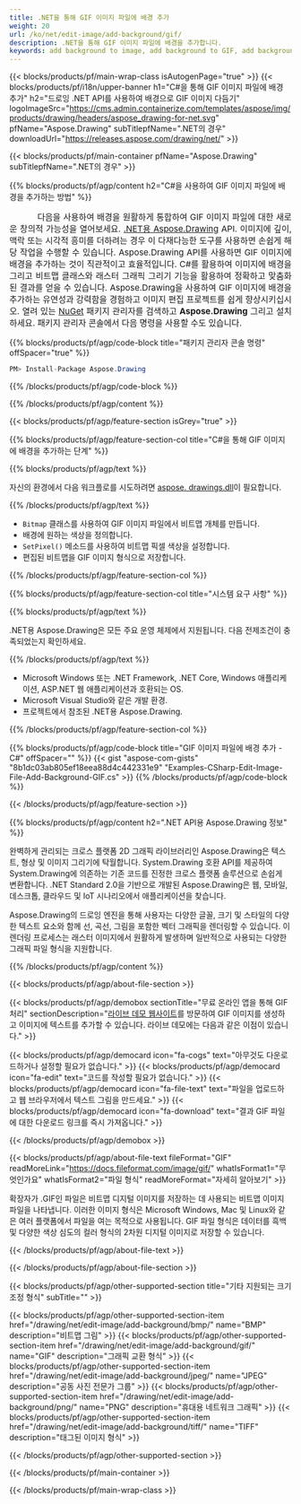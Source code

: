```yaml
---
title: .NET을 통해 GIF 이미지 파일에 배경 추가
weight: 20
url: /ko/net/edit-image/add-background/gif/
description: .NET을 통해 GIF 이미지 파일에 배경을 추가합니다.
keywords: add background to image, add background to GIF, add background via C#, 2D graphics, drawing API, edit bitmap C#, Drawing .NET의 경우, save bitmap, save GIF image, cross-platform 2D graphic library, Bitmap class, raster graphics drawing, draw background, rendering raster images, GIF image file
---
```


{{< blocks/products/pf/main-wrap-class isAutogenPage="true" >}}
{{< blocks/products/pf/i18n/upper-banner h1="C#을 통해 GIF 이미지 파일에 배경 추가" h2="드로잉 .NET API를 사용하여 배경으로 GIF 이미지 다듬기" logoImageSrc="https://cms.admin.containerize.com/templates/aspose/img/products/drawing/headers/aspose_drawing-for-net.svg" pfName="Aspose.Drawing" subTitlepfName=".NET의 경우" downloadUrl="https://releases.aspose.com/drawing/net/" >}}

{{< blocks/products/pf/main-container pfName="Aspose.Drawing" subTitlepfName=".NET의 경우" >}}


{{% blocks/products/pf/agp/content h2="C#을 사용하여 GIF 이미지 파일에 배경을 추가하는 방법" %}}

<p align="justify" style="text-indent:50px;font-size:15px;">
다음을 사용하여 배경을 원활하게 통합하여 GIF 이미지 파일에 대한 새로운 창의적 가능성을 열어보세요. <a href="https://products.aspose.com/drawing/net">.NET용 Aspose.Drawing</a> API. 이미지에 깊이, 맥락 또는 시각적 흥미를 더하려는 경우 이 다재다능한 도구를 사용하면 손쉽게 해당 작업을 수행할 수 있습니다. Aspose.Drawing API를 사용하면 GIF 이미지에 배경을 추가하는 것이 직관적이고 효율적입니다. C#를 활용하여 이미지에 배경을 그리고 비트맵 클래스와 래스터 그래픽 그리기 기능을 활용하여 정확하고 맞춤화된 결과를 얻을 수 있습니다. Aspose.Drawing을 사용하여 GIF 이미지에 배경을 추가하는 유연성과 강력함을 경험하고 이미지 편집 프로젝트를 쉽게 향상시키십시오. 열려 있는 <a href="https://www.nuget.org/packages/aspose.drawing">NuGet</a> 패키지 관리자를 검색하고 <b>Aspose.Drawing</b> 그리고 설치하세요. 패키지 관리자 콘솔에서 다음 명령을 사용할 수도 있습니다.</p>

{{% blocks/products/pf/agp/code-block title="패키지 관리자 콘솔 명령" offSpacer="true" %}}
```cs
PM> Install-Package Aspose.Drawing
```
{{% /blocks/products/pf/agp/code-block %}}

{{% /blocks/products/pf/agp/content %}}


{{< blocks/products/pf/agp/feature-section isGrey="true" >}}

{{% blocks/products/pf/agp/feature-section-col title="C#을 통해 GIF 이미지에 배경을 추가하는 단계" %}}

{{% blocks/products/pf/agp/text %}}

자신의 환경에서 다음 워크플로를 시도하려면 [aspose. drawings.dll](https://downloads.aspose.com/raw/net)이 필요합니다.

{{% /blocks/products/pf/agp/text %}}

+ `Bitmap` 클래스를 사용하여 GIF 이미지 파일에서 비트맵 개체를 만듭니다.
+ 배경에 원하는 색상을 정의합니다.
+ `SetPixel()` 메소드를 사용하여 비트맵 픽셀 색상을 설정합니다.
+ 편집된 비트맵을 GIF 이미지 형식으로 저장합니다.

{{% /blocks/products/pf/agp/feature-section-col %}}

{{% blocks/products/pf/agp/feature-section-col title="시스템 요구 사항" %}}

{{% blocks/products/pf/agp/text %}}

.NET용 Aspose.Drawing은 모든 주요 운영 체제에서 지원됩니다. 다음 전제조건이 충족되었는지 확인하세요.

{{% /blocks/products/pf/agp/text %}}

- Microsoft Windows 또는 .NET Framework, .NET Core, Windows 애플리케이션, ASP.NET 웹 애플리케이션과 호환되는 OS.
- Microsoft Visual Studio와 같은 개발 환경.
- 프로젝트에서 참조된 .NET용 Aspose.Drawing.

{{% /blocks/products/pf/agp/feature-section-col %}}

{{% blocks/products/pf/agp/code-block title="GIF 이미지 파일에 배경 추가 - C#" offSpacer="" %}}
{{< gist "aspose-com-gists" "8b1dc03ab805ef18eea88d4c442331e9" "Examples-CSharp-Edit-Image-File-Add-Background-GIF.cs" >}}
{{% /blocks/products/pf/agp/code-block %}}

{{< /blocks/products/pf/agp/feature-section >}}


<!-- aboutfile Starts -->

{{% blocks/products/pf/agp/content h2=".NET API용 Aspose.Drawing 정보" %}}

완벽하게 관리되는 크로스 플랫폼 2D 그래픽 라이브러리인 Aspose.Drawing은 텍스트, 형상 및 이미지 그리기에 탁월합니다. System.Drawing 호환 API를 제공하여 System.Drawing에 의존하는 기존 코드를 진정한 크로스 플랫폼 솔루션으로 손쉽게 변환합니다. .NET Standard 2.0을 기반으로 개발된 Aspose.Drawing은 웹, 모바일, 데스크톱, 클라우드 및 IoT 시나리오에서 애플리케이션을 찾습니다.

Aspose.Drawing의 드로잉 엔진을 통해 사용자는 다양한 글꼴, 크기 및 스타일의 다양한 텍스트 요소와 함께 선, 곡선, 그림을 포함한 벡터 그래픽을 렌더링할 수 있습니다. 이 렌더링 프로세스는 래스터 이미지에서 원활하게 발생하며 일반적으로 사용되는 다양한 그래픽 파일 형식을 지원합니다.

{{% /blocks/products/pf/agp/content %}}


{{< blocks/products/pf/agp/about-file-section >}}

{{< blocks/products/pf/agp/demobox sectionTitle="무료 온라인 앱을 통해 GIF 처리" sectionDescription="[라이브 데모 웹사이트](https://products.aspose.app/드로잉)를 방문하여 GIF 이미지를 생성하고 이미지에 텍스트를 추가할 수 있습니다. 라이브 데모에는 다음과 같은 이점이 있습니다." >}}

{{< blocks/products/pf/agp/democard icon="fa-cogs" text="아무것도 다운로드하거나 설정할 필요가 없습니다." >}}
{{< blocks/products/pf/agp/democard icon="fa-edit" text="코드를 작성할 필요가 없습니다." >}}
{{< blocks/products/pf/agp/democard icon="fa-file-text" text="파일을 업로드하고 웹 브라우저에서 텍스트 그림을 만드세요." >}}
{{< blocks/products/pf/agp/democard icon="fa-download" text="결과 GIF 파일에 대한 다운로드 링크를 즉시 가져옵니다." >}}

{{< /blocks/products/pf/agp/demobox >}}

{{< blocks/products/pf/agp/about-file-text fileFormat="GIF" readMoreLink="https://docs.fileformat.com/image/gif/" whatIsFormat1="무엇인가요" whatIsFormat2="파일 형식" readMoreFormat="자세히 알아보기" >}}

확장자가 .GIF인 파일은 비트맵 디지털 이미지를 저장하는 데 사용되는 비트맵 이미지 파일을 나타냅니다. 이러한 이미지 형식은 Microsoft Windows, Mac 및 Linux와 같은 여러 플랫폼에서 파일을 여는 목적으로 사용됩니다. GIF 파일 형식은 데이터를 흑백 및 다양한 색상 심도의 컬러 형식의 2차원 디지털 이미지로 저장할 수 있습니다.

{{< /blocks/products/pf/agp/about-file-text >}}

{{< /blocks/products/pf/agp/about-file-section >}}

<!-- aboutfile Ends -->


{{< blocks/products/pf/agp/other-supported-section title="기타 지원되는 크기 조정 형식" subTitle="" >}}

{{< blocks/products/pf/agp/other-supported-section-item href="/drawing/net/edit-image/add-background/bmp/" name="BMP" description="비트맵 그림" >}}
{{< blocks/products/pf/agp/other-supported-section-item href="/drawing/net/edit-image/add-background/gif/" name="GIF" description="그래픽 교환 형식" >}}
{{< blocks/products/pf/agp/other-supported-section-item href="/drawing/net/edit-image/add-background/jpeg/" name="JPEG" description="공동 사진 전문가 그룹" >}}
{{< blocks/products/pf/agp/other-supported-section-item href="/drawing/net/edit-image/add-background/png/" name="PNG" description="휴대용 네트워크 그래픽" >}}
{{< blocks/products/pf/agp/other-supported-section-item href="/drawing/net/edit-image/add-background/tiff/" name="TIFF" description="태그된 이미지 형식" >}}

{{< /blocks/products/pf/agp/other-supported-section >}}

{{< /blocks/products/pf/main-container >}}

{{< /blocks/products/pf/main-wrap-class >}}
